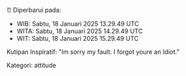 ⏰ Diperbarui pada:
- WIB: Sabtu, 18 Januari 2025 13.29.49 UTC
- WITA: Sabtu, 18 Januari 2025 14.29.49 UTC
- WIT: Sabtu, 18 Januari 2025 15.29.49 UTC

Kutipan Inspiratif:
"Im sorry my fault. I forgot youre an Idiot."


Kategori: attitude

